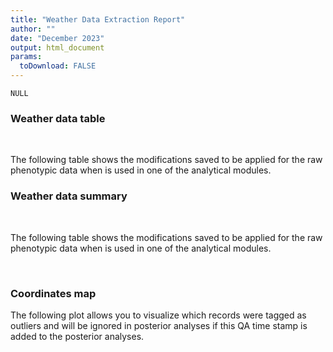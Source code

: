 ```yaml
---
title: "Weather Data Extraction Report"
author: ""
date: "December 2023"
output: html_document
params:
  toDownload: FALSE
---
```







```
NULL
```


### Weather data table
<p>&nbsp;</p>

The following table shows the modifications saved to be applied for the raw phenotypic data when is used in one of the analytical modules.


<!--html_preserve--><div class="datatables html-widget html-widget-output shiny-report-size html-fill-item" id="getDataWeather_1-outf4990be02fdcc0cf" style="width:100%;height:auto;"></div><!--/html_preserve-->


### Weather data summary
<p>&nbsp;</p>

The following table shows the modifications saved to be applied for the raw phenotypic data when is used in one of the analytical modules.


<!--html_preserve--><div class="datatables html-widget html-widget-output shiny-report-size html-fill-item" id="getDataWeather_1-out0daf26a00dab1fd3" style="width:100%;height:auto;"></div><!--/html_preserve-->

<p>&nbsp;</p>

### Coordinates map

The following plot allows you to visualize which records were tagged as outliers and will be ignored in posterior analyses if this QA time stamp is added to the posterior analyses.

<p>&nbsp;</p>

<!--html_preserve--><div class="plotly html-widget html-widget-output shiny-report-size shiny-report-theme html-fill-item" id="getDataWeather_1-out4095c0b1057e6eb8" style="width:100%;height:400px;"></div><!--/html_preserve-->









